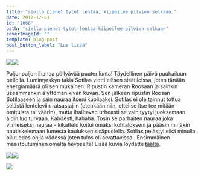 ```yaml
---
title: "siellä pienet tytöt lentää, kiipeilee pilvien selkään."
date: 2012-12-01
id: "1068"
path: "siella-pienet-tytot-lentaa-kiipeilee-pilvien-selkaan"
coverImageId: ""
template: blog-post
post_button_label: "Lue lisää"
---
```


[![](/images/IMG_0165x.JPG)](http://4.bp.blogspot.com/-ESBB82vtXHo/ULoCMJ5njuI/AAAAAAAAC5I/Z1R0ZQR4Wcg/s1600/IMG_0165x.JPG)[![](/images/IMG_0083x.JPG)](http://1.bp.blogspot.com/-gO0H9Pd0PyY/ULoCLNSX-qI/AAAAAAAAC5A/VoEDBZz42Pg/s1600/IMG_0083x.JPG)

Paljonpaljon ihanaa pöllyävää puuterilunta! Täydellinen päivä puuhailuun pellolla. Lumimyrskyn takia Sotilas vietti eilisen sisätiloissa, joten tänään energiamäärä oli sen mukainen. Ripustin kameran Roosaan ja sainkin useammankin älyttömän kivan kuvan. Sen jälkeen ripustin Roosan Sotilaaseen ja sain nauraa itseni kuoliaaksi. Sotilas ei ole tainnut tottua selästä lenteleviin ratsastajiin (etenkään niin, ettei se itse tee mitään omituista tai väärin), mutta ihailtavan urheasti se vain tyytyi juoksemaan äidin luo turvaan. Kahdesti, hahaha. Tosin se parhaiten nauraa joka viimeiseksi nauraa - kikattelu koitui omaksi kohtalokseni ja pääsin minäkin nautiskelemaan lumesta kauluksen sisäpuolella. Sotilas pelästyi eikä minulla ollut edes ohjia kädessä joten tulos oli arvattavissa.. Ensimmäinen maastoutuminen omalta hevoselta! Lisää kuvia löydätte [täältä](http://maisaw.otukset.fi/kuvat/2012/Unknown+Soldier/1.12.2012/).

[![](/images/IMG_0257x.JPG)](http://2.bp.blogspot.com/-IRbEDVlhzXM/ULoFfFXvUfI/AAAAAAAAC7Q/h2WmzHkzd2E/s1600/IMG_0257x.JPG)[![](/images/IMG_0236x.JPG)](http://2.bp.blogspot.com/-b5M0_-icQmA/ULoFduVq4WI/AAAAAAAAC7I/9O0IeMi7z8U/s1600/IMG_0236x.JPG)

[![](/images/ak.jpg)](http://2.bp.blogspot.com/-ieJypYksgxw/ULoFxgfSf3I/AAAAAAAAC7Y/Ui_by5Raq8w/s1600/ak.jpg)

